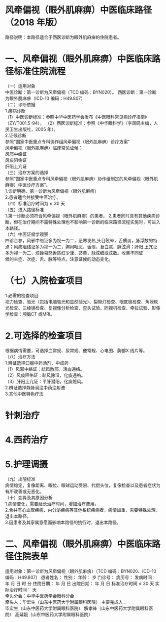 # 风牵偏视（眼外肌麻痹）中医临床路径  （2018 年版）  
路径说明：本路径适合于西医诊断为眼外肌麻痹的住院患者。  
# 一、风牵偏视（眼外肌麻痹）中医临床路径标准住院流程  
（一）适用对象  
中医诊断：第一诊断为风牵偏视（TCD 编码：BYN020）。 西医诊断：第一诊断为眼外肌麻痹（ICD-10 编码：H49.807）  
（二）诊断依据  
1.疾病诊断  
（1）中医诊断标准：参照中华中医药学会发布《中医眼科常见病诊疗指南》（ZY/T001.5-94）。 （2）西医诊断标准：参照《中华眼科学》（李凤鸣主编，人民卫生出版社，2005 年）。  
2.证候诊断  
参照“国家中医重点专科协作组风牵偏视（眼外肌麻痹）诊疗方案”  
风牵偏视（眼外肌麻痹）临床常见证候：  
风邪中络证  
风痰阻络证  
肝阳上亢证  
（三）治疗方案的选择  
参照“国家中医重点专科风牵偏视（眼外肌麻痹）协作组制定的风牵偏视（眼外肌麻痹）中医诊疗方案”。  
1.诊断明确，第一诊断为风牵偏视（眼外肌麻痹）  
2.患者适合并接受中医治疗。  
（四）标准治疗时间为${\leqslant}30$ 天  
（五）进入路径标准  
1.第一诊断必须符合风牵偏视（眼外肌麻痹）的患者。 2.患者同时具有其他疾病诊断，但在治疗期间不需特殊处理也不影响第一诊断的临床路径流程实施时，可进入本路径。  
（六）中医证候学观察  
四诊合参，风邪中络证多为视一为二，恶寒发热,头目眩晕，舌质淡，脉浮数的特点；风痰阻络证多为视一为二，胸闷呕恶，舌淡，苔白腻，脉弦滑；肝阳 上亢证多为视一为二，烦躁易怒舌质红少津、苔黄，脉弦细或弦数。收集不同证  
候的主症、次症、舌、脉等特点。注意证候的动态变化。  
# （七）入院检查项目  
1.必需的检查项目  
视力检查、验光（包括电脑验光和显然验光）、裂隙灯检查、眼底镜检查、角膜映光检查、三棱镜检查、复视像分析检查、歪头试验、同视机检查、牵拉试验、影像学检查：颅脑CT 或MRI。  
# 2.可选择的检查项目  
根据病情需要，可选择血常规、尿常规、便常规、心电图、胸部X 线片等。  
（八）治疗方法  
1.辨证选择口服中药汤剂、中成药  
（1）风邪中络证：祛风散邪，活血通络。  
（2）风痰阻络证：祛风除湿，化痰通络。  
（3）肝阳上亢证：平肝潜阳，化痰熄风。  
2.辨证选择静脉滴注中药注射液  
3.其他中医特色疗法  
# 针刺治疗  
# 4.西药治疗  
# 5.护理调摄  
（九）出院标准  
病情稳定，复像距离、眼位、眼球运动受限、代偿头位，复像检查以及患者症状为有所改善或无恶化。  
（十）变异及其原因分析  
1.病情变化，需要延长治疗时间，增加治疗费用。  
2.合并有心血管疾病、内分泌疾病等其他系统疾病者，病情加重，需要特殊处理，退出本路径。  
3.因患者及其家属意愿而影响本路径的执行时，退出本路径。  
# 二、风牵偏视（眼外肌麻痹）中医临床路径住院表单  
适用对象：第一诊断为风牵偏视（眼外肌麻痹）（TCD 编码：BYN020、ICD-10 编码：H49.807） 患者姓名：           性别：    年龄：     岁  门诊号：       病历号：         发病时间：   年  月  日  时  分  住院日期：   年  月  日 出院日期：   年  月   日 标准治疗时间${\leqslant}30$ 天       实际治疗时间：        天  
牵头分会：中华中医药学会眼科分会  
牵头人：毕宏生（山东中医药大学附属眼科医院） 主要完成人：  
毕宏生（山东中医药大学附属眼科医院） 解孝锋（山东中医药大学附属眼科医院） 高延娥（山东中医药大学附属眼科医院）  
